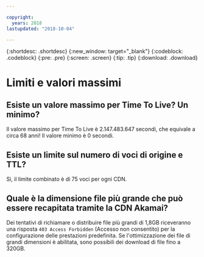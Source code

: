 ```yaml
---

copyright:
  years: 2018
lastupdated: "2018-10-04"

---
```


{:shortdesc: .shortdesc}
{:new_window: target="_blank"}
{:codeblock: .codeblock}
{:pre: .pre}
{:screen: .screen}
{:tip: .tip}
{:download: .download}

# Limiti e valori massimi

## Esiste un valore massimo per Time To Live? Un minimo?

Il valore massimo per Time To Live è 2.147.483.647 secondi, che equivale a circa 68 anni! Il valore minimo è 0 secondi.

## Esiste un limite sul numero di voci di origine e TTL?

Sì, il limite combinato è di 75 voci per ogni CDN.

## Quale è la dimensione file più grande che può essere recapitata tramite la CDN Akamai?

Dei tentativi di richiamare o distribuire file più grandi di 1,8GB riceveranno una risposta `403 Access Forbidden` (Accesso non consentito) per la configurazione delle prestazioni predefinita. Se l'ottimizzazione dei file di grandi dimensioni è abilitata, sono possibili dei download di file fino a 320GB.
